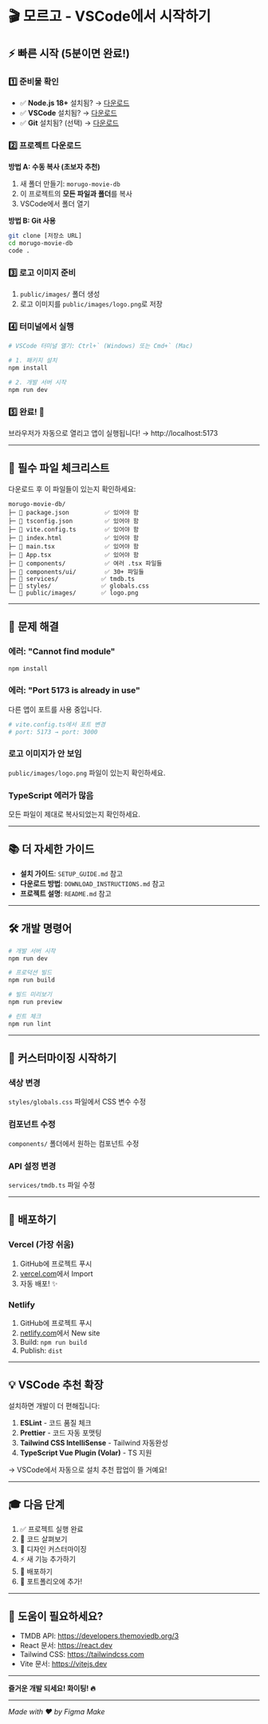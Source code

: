 # 🎬 모르고 - VSCode에서 시작하기

## ⚡ 빠른 시작 (5분이면 완료!)

### 1️⃣ 준비물 확인
- ✅ **Node.js 18+** 설치됨? → [다운로드](https://nodejs.org/)
- ✅ **VSCode** 설치됨? → [다운로드](https://code.visualstudio.com/)
- ✅ **Git** 설치됨? (선택) → [다운로드](https://git-scm.com/)

### 2️⃣ 프로젝트 다운로드

**방법 A: 수동 복사 (초보자 추천)**
1. 새 폴더 만들기: `morugo-movie-db`
2. 이 프로젝트의 **모든 파일과 폴더**를 복사
3. VSCode에서 폴더 열기

**방법 B: Git 사용**
```bash
git clone [저장소 URL]
cd morugo-movie-db
code .
```

### 3️⃣ 로고 이미지 준비
1. `public/images/` 폴더 생성
2. 로고 이미지를 `public/images/logo.png`로 저장

### 4️⃣ 터미널에서 실행
```bash
# VSCode 터미널 열기: Ctrl+` (Windows) 또는 Cmd+` (Mac)

# 1. 패키지 설치
npm install

# 2. 개발 서버 시작
npm run dev
```

### 5️⃣ 완료! 🎉
브라우저가 자동으로 열리고 앱이 실행됩니다!
→ http://localhost:5173

---

## 📁 필수 파일 체크리스트

다운로드 후 이 파일들이 있는지 확인하세요:

```
morugo-movie-db/
├─ 📄 package.json          ✅ 있어야 함
├─ 📄 tsconfig.json         ✅ 있어야 함
├─ 📄 vite.config.ts        ✅ 있어야 함
├─ 📄 index.html            ✅ 있어야 함
├─ 📄 main.tsx              ✅ 있어야 함
├─ 📄 App.tsx               ✅ 있어야 함
├─ 📁 components/           ✅ 여러 .tsx 파일들
├─ 📁 components/ui/        ✅ 30+ 파일들
├─ 📁 services/            ✅ tmdb.ts
├─ 📁 styles/              ✅ globals.css
└─ 📁 public/images/       ✅ logo.png
```

---

## 🚨 문제 해결

### 에러: "Cannot find module"
```bash
npm install
```

### 에러: "Port 5173 is already in use"
다른 앱이 포트를 사용 중입니다.
```bash
# vite.config.ts에서 포트 변경
# port: 5173 → port: 3000
```

### 로고 이미지가 안 보임
`public/images/logo.png` 파일이 있는지 확인하세요.

### TypeScript 에러가 많음
모든 파일이 제대로 복사되었는지 확인하세요.

---

## 📚 더 자세한 가이드

- **설치 가이드**: `SETUP_GUIDE.md` 참고
- **다운로드 방법**: `DOWNLOAD_INSTRUCTIONS.md` 참고
- **프로젝트 설명**: `README.md` 참고

---

## 🛠️ 개발 명령어

```bash
# 개발 서버 시작
npm run dev

# 프로덕션 빌드
npm run build

# 빌드 미리보기
npm run preview

# 린트 체크
npm run lint
```

---

## 🎨 커스터마이징 시작하기

### 색상 변경
`styles/globals.css` 파일에서 CSS 변수 수정

### 컴포넌트 수정
`components/` 폴더에서 원하는 컴포넌트 수정

### API 설정 변경
`services/tmdb.ts` 파일 수정

---

## 🚀 배포하기

### Vercel (가장 쉬움)
1. GitHub에 프로젝트 푸시
2. [vercel.com](https://vercel.com)에서 Import
3. 자동 배포! ✨

### Netlify
1. GitHub에 프로젝트 푸시
2. [netlify.com](https://netlify.com)에서 New site
3. Build: `npm run build`
4. Publish: `dist`

---

## 💡 VSCode 추천 확장

설치하면 개발이 더 편해집니다:

1. **ESLint** - 코드 품질 체크
2. **Prettier** - 코드 자동 포맷팅
3. **Tailwind CSS IntelliSense** - Tailwind 자동완성
4. **TypeScript Vue Plugin (Volar)** - TS 지원

→ VSCode에서 자동으로 설치 추천 팝업이 뜰 거예요!

---

## 🎓 다음 단계

1. ✅ 프로젝트 실행 완료
2. 📖 코드 살펴보기
3. 🎨 디자인 커스터마이징
4. ⚡ 새 기능 추가하기
5. 🚀 배포하기
6. 💪 포트폴리오에 추가!

---

## 🤝 도움이 필요하세요?

- TMDB API: https://developers.themoviedb.org/3
- React 문서: https://react.dev
- Tailwind CSS: https://tailwindcss.com
- Vite 문서: https://vitejs.dev

---

**즐거운 개발 되세요! 화이팅! 🔥**

---

_Made with ❤️ by Figma Make_
